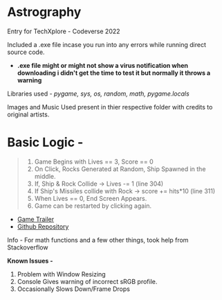 # Astrography
Entry for TechXplore - Codeverse 2022


Included a .exe file incase you run into any errors while running direct source code.
- **.exe file might or might not show a virus notification when downloading i didn't get the time to test it but normally it throws a warning**

Libraries used - *pygame, sys, os, random, math, pygame.locals*

Images and Music Used present in thier respective folder with credits to original artists.

# Basic Logic -

> 1. Game Begins with Lives == 3, Score == 0
> 2. On Click, Rocks Generated at Random, Ship Spawned in the middle.
> 3. If, Ship & Rock Collide -> Lives -= 1 (line 304)
> 4. If Ship's Missiles collide with Rock -> score += hits*10 (line 311)
> 5. When Lives == 0, End Screen Appears.
> 6. Game can be restarted by clicking again.

- [Game Trailer](https://youtu.be/gm1dvu6F6F8)
- [Github Repository](https://github.com/AkhileshPachnanda/Astrography)


Info - For math functions and a few other things, took help from Stackoverflow


**Known Issues -**
1. Problem with Window Resizing
2. Console Gives warning of incorrect sRGB profile.
3. Occasionally Slows Down/Frame Drops
